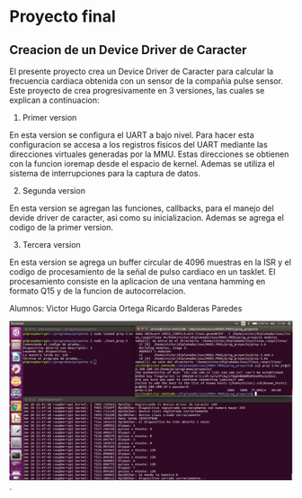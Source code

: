# Proyecto final

## Creacion de un Device Driver de Caracter

El presente proyecto crea un Device Driver de Caracter para calcular la frecuencia cardiaca obtenida con un 
sensor de la compañia pulse sensor. Este proyecto de crea progresivamente en 3 versiones, las cuales se 
explican a continuacion: 

1. Primer version

En esta version se configura el UART a bajo nivel. Para hacer esta configuracion se accesa a los registros 
fisicos del UART mediante las direcciones virtuales generadas por la MMU. Estas direcciones se obtienen con 
la funcion ioremap desde el espacio de kernel. Ademas se utiliza el sistema de interrupciones para la captura
de datos.

2. Segunda version

En esta version se agregan las funciones, callbacks, para el manejo del devide driver de caracter, asi como
su inicializacion. Ademas se agrega el codigo de la primer version. 

3. Tercera version

En esta version se agrega un buffer circular de 4096 muestras en la ISR y el codigo de procesamiento de la señal 
de pulso cardiaco en un tasklet. El procesamiento consiste en la aplicacion de una ventana hamming en formato
Q15 y de la funcion de autocorrelacion.

Alumnos: 
Victor Hugo Garcia Ortega
Ricardo Balderas Paredes

![Pantalla 1](proyecto.png).


